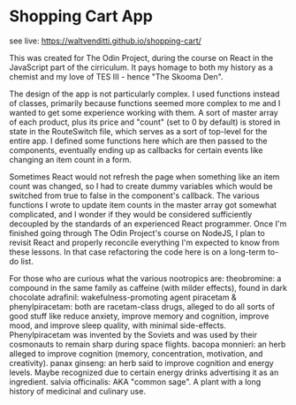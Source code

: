 Shopping Cart App
=================

see live: https://waltvenditti.github.io/shopping-cart/

This was created for The Odin Project, during the course on React in the JavaScript part of the cirriculum. It pays homage to both my history as a chemist and my love of TES III - hence "The Skooma Den". 

The design of the app is not particularly complex. I used functions instead of classes, primarily because functions seemed more complex to me and I wanted to get some experience working with them. A sort of master array of each product, plus its price and "count" (set to 0 by default) is stored in state in the RouteSwitch file, which serves as a sort of top-level for the entire app. I defined some functions here which are then passed to the components, eventually ending up as callbacks for certain events like changing an item count in a form. 

Sometimes React would not refresh the page when something like an item count was changed, so I had to create dummy variables which would be switched from true to false in the component's callback. The various functions I wrote to update item counts in the master array got somewhat complicated, and I wonder if they would be considered sufficiently decoupled by the standards of an experienced React programmer. Once I'm finished going through The Odin Project's course on NodeJS, I plan to revisit React and properly reconcile everything I'm expected to know from these lessons. In that case refactoring the code here is on a long-term to-do list. 

For those who are curious what the various nootropics are:
theobromine: a compound in the same family as caffeine (with milder effects), found in dark chocolate
adrafinil: wakefulness-promoting agent
piracetam & phenylpiracetam: both are racetam-class drugs, alleged to do all sorts of good stuff like reduce anxiety, improve memory and cognition, improve mood, and improve sleep quality, with minimal side-effects. Phenylpiracetam was invented by the Soviets and was used by their cosmonauts to remain sharp during space flights. 
bacopa monnieri: an herb alleged to improve cognition (memory, concentration, motivation, and creativity). 
panax ginseng: an herb said to improve cognition and energy levels. Maybe recognized due to certain energy drinks advertising it as an ingredient. 
salvia officinalis: AKA "common sage". A plant with a long history of medicinal and culinary use. 
